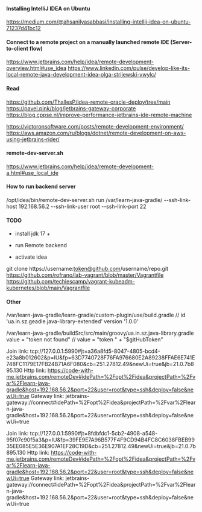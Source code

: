 #### Installing IntelliJ IDEA on Ubuntu
https://medium.com/@ahsanilyasabbasi/installing-intellij-idea-on-ubuntu-71237d41bc12

#### Connect to a remote project on a manually launched remote IDE (Server-to-client flow)

https://www.jetbrains.com/help/idea/remote-development-overview.html#use_idea
https://www.linkedin.com/pulse/develop-like-its-local-remote-java-development-idea-olga-strijewski-vwylc/

#### Read 

https://github.com/ThallesP/idea-remote-oracle-deploy/tree/main
https://pavel.pink/blog/jetbrains-gateway-corporate
https://blog.cppse.nl/improve-performance-jetbrains-ide-remote-machine

https://victoronsoftware.com/posts/remote-development-environment/
https://aws.amazon.com/ru/blogs/dotnet/remote-development-on-aws-using-jetbrains-rider/

#### remote-dev-server.sh
https://www.jetbrains.com/help/idea/remote-development-a.html#use_local_ide

#### How to run backend server
/opt/idea/bin/remote-dev-server.sh run /var/learn-java-gradle/ --ssh-link-host 192.168.56.2 --ssh-link-user root --ssh-link-port 22

#### TODO
* install jdk 17 + 

* run Remote backend
* activate idea

git clone https://username:token@github.com/username/repo.git
https://github.com/rofrano/lab-vagrant/blob/master/Vagrantfile
https://github.com/techiescamp/vagrant-kubeadm-kubernetes/blob/main/Vagrantfile

#### Other 
/var/learn-java-gradle/learn-gradle/custom-plugin/use/build.gradle
//    id 'ua.in.sz.geadle.java-library-extended' version '1.0.0'

/var/learn-java-gradle/buildSrc/src/main/groovy/ua.in.sz.java-library.gradle
value = "token not found"
//                value = "token " + "$gitHubToken"

Join link: tcp://127.0.0.1:5990#jt=a36a8fd5-8047-4805-bcd4-e23a8b012602&p=IU&fp=63D7740728F76FA976680E2A89238FFAE6E741E748FC1179E17FB24B71A6F080&cb=251.27812.49&newUi=true&jb=21.0.7b895.130
Http link: https://code-with-me.jetbrains.com/remoteDev#idePath=%2Fopt%2Fidea&projectPath=%2Fvar%2Flearn-java-gradle&host=192.168.56.2&port=22&user=root&type=ssh&deploy=false&newUi=true
Gateway link: jetbrains-gateway://connect#idePath=%2Fopt%2Fidea&projectPath=%2Fvar%2Flearn-java-gradle&host=192.168.56.2&port=22&user=root&type=ssh&deploy=false&newUi=true

Join link: tcp://127.0.0.1:5990#jt=8fdbfdc1-5cb2-4908-a548-95f07c90f5a3&p=IU&fp=39FE9E7A96B577F4F9CD94B4FC8C6038FBEB9935EE085E5E36E907A1EF28C19D&cb=251.27812.49&newUi=true&jb=21.0.7b895.130
Http link: https://code-with-me.jetbrains.com/remoteDev#idePath=%2Fopt%2Fidea&projectPath=%2Fvar%2Flearn-java-gradle&host=192.168.56.2&port=22&user=root&type=ssh&deploy=false&newUi=true
Gateway link: jetbrains-gateway://connect#idePath=%2Fopt%2Fidea&projectPath=%2Fvar%2Flearn-java-gradle&host=192.168.56.2&port=22&user=root&type=ssh&deploy=false&newUi=true
